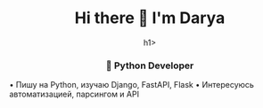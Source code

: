 <div id="header" align="center">
  <h1> Hi there 👋 I'm Darya</h1>h1>
  <h3>🐍 Python Developer </h3>
</div>
• Пишу на Python, изучаю Django, FastAPI, Flask 
• Интересуюсь автоматизацией, парсингом и API  


<!--
**DaryaBelos/DaryaBelos** is a ✨ _special_ ✨ repository because its `README.md` (this file) appears on your GitHub profile.

Here are some ideas to get you started:

- 🔭 I’m currently working on ...
- 🌱 I’m currently learning ...
- 👯 I’m looking to collaborate on ...
- 🤔 I’m looking for help with ...
- 💬 Ask me about ...
- 📫 How to reach me: ...
- 😄 Pronouns: ...
- ⚡ Fun fact: ...
-->
